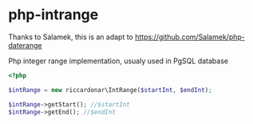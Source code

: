 # php-intrange

Thanks to Salamek, this is an adapt to https://github.com/Salamek/php-daterange

Php integer range implementation, usualy used in PgSQL database

```php
<?php

$intRange = new riccardonar\IntRange($startInt, $endInt);

$intRange->getStart(); //$startInt
$intRange->getEnd(); //$endInt

```
